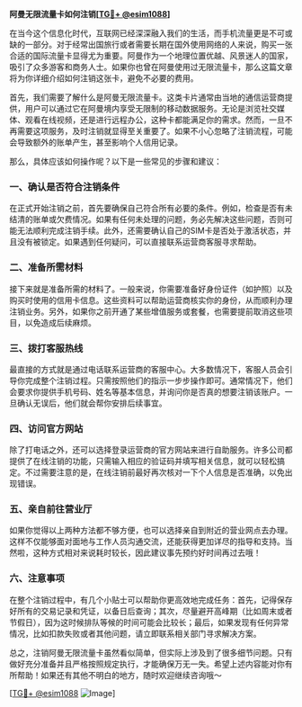 **阿曼无限流量卡如何注销[[TG💪+ @esim1088](https://t.me/s/esim1088)]**

在当今这个信息化时代，互联网已经深深融入我们的生活，而手机流量更是不可或缺的一部分。对于经常出国旅行或者需要长期在国外使用网络的人来说，购买一张合适的国际流量卡显得尤为重要。阿曼作为一个地理位置优越、风景迷人的国家，吸引了众多游客和商务人士。如果你也曾在阿曼使用过无限流量卡，那么这篇文章将为你详细介绍如何注销这张卡，避免不必要的费用。

首先，我们需要了解什么是阿曼无限流量卡。这类卡片通常由当地的通信运营商提供，用户可以通过它在阿曼境内享受无限制的移动数据服务。无论是浏览社交媒体、观看在线视频，还是进行远程办公，这种卡都能满足你的需求。然而，一旦不再需要这项服务，及时注销就显得至关重要了。如果不小心忽略了注销流程，可能会导致额外的账单产生，甚至影响个人信用记录。

那么，具体应该如何操作呢？以下是一些常见的步骤和建议：

### 一、确认是否符合注销条件

在正式开始注销之前，首先要确保自己符合所有必要的条件。例如，检查是否有未结清的账单或欠费情况。如果有任何未处理的问题，务必先解决这些问题，否则可能无法顺利完成注销手续。此外，还需要确认自己的SIM卡是否处于激活状态，并且没有被锁定。如果遇到任何疑问，可以直接联系运营商客服寻求帮助。

### 二、准备所需材料

接下来就是准备所需的材料了。一般来说，你需要准备好身份证件（如护照）以及购买时使用的信用卡信息。这些资料可以帮助运营商核实你的身份，从而顺利办理注销业务。另外，如果你之前开通了某些增值服务或套餐，也需要提前取消这些项目，以免造成后续麻烦。

### 三、拨打客服热线

最直接的方式就是通过电话联系运营商的客服中心。大多数情况下，客服人员会引导你完成整个注销过程。只需按照他们的指示一步步操作即可。通常情况下，他们会要求你提供手机号码、姓名等基本信息，并询问你是否真的想要注销该账户。一旦确认无误后，他们就会帮你安排后续事宜。

### 四、访问官方网站

除了打电话之外，还可以选择登录运营商的官方网站来进行自助服务。许多公司都提供了在线注销的功能，只需输入相应的验证码并填写相关信息，就可以轻松搞定。不过需要注意的是，在线注销前最好再次核对一下个人信息是否准确，以免出现错误。

### 五、亲自前往营业厅

如果你觉得以上两种方法都不够方便，也可以选择亲自到附近的营业网点去办理。这样不仅能够面对面地与工作人员沟通交流，还能获得更加详尽的指导和支持。当然啦，这种方式相对来说耗时较长，因此建议事先预约好时间再过去哦！

### 六、注意事项

在整个注销过程中，有几个小贴士可以帮助你更高效地完成任务：首先，记得保存好所有的交易记录和凭证，以备日后查询；其次，尽量避开高峰期（比如周末或者节假日），因为这时候排队等候的时间可能会比较长；最后，如果发现有任何异常情况，比如扣款失败或者其他问题，请立即联系相关部门寻求解决方案。

总之，注销阿曼无限流量卡虽然看似简单，但实际上涉及到了很多细节问题。只有做好充分准备并且严格按照规定执行，才能确保万无一失。希望上述内容能对你有所帮助！如果还有其他不明白的地方，随时欢迎继续咨询哦～

[[TG💪+ @esim1088](https://t.me/s/esim1088) ![Image](https://i.postimg.cc/4NQfJmqS/Snipaste-2025-05-13-00-14-12.png)]